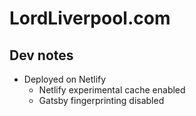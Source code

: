 # LordLiverpool.com

## Dev notes

-   Deployed on Netlify
    -   Netlify experimental cache enabled
    -   Gatsby fingerprinting disabled
